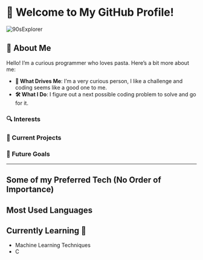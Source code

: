 # 👋 Welcome to My GitHub Profile!

![90sExplorer](https://github.com/user-attachments/assets/aae4f971-9f8e-4f96-9957-7023eb4bdb1a)

## 🚀 About Me

Hello! I’m a curious programmer who loves pasta. Here’s a bit more about me:

- **🌟 What Drives Me**: I’m a very curious person, I like a challenge and coding seems like a good one to me.
- **🛠 What I Do**: I figure out a next possible coding problem to solve and go for it.

### 🔍 Interests

### 📂 Current Projects

### 🎯 Future Goals



---

## Some of my Preferred Tech (No Order of Importance)

## Most Used Languages

## Currently Learning 📖
- Machine Learning Techniques
- C
